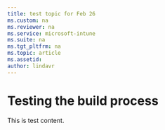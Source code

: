 ```yaml
---
title: test topic for Feb 26
ms.custom: na
ms.reviewer: na
ms.service: microsoft-intune
ms.suite: na
ms.tgt_pltfrm: na
ms.topic: article
ms.assetid:
author: lindavr
---
```

# Testing the build process

This is test content.
